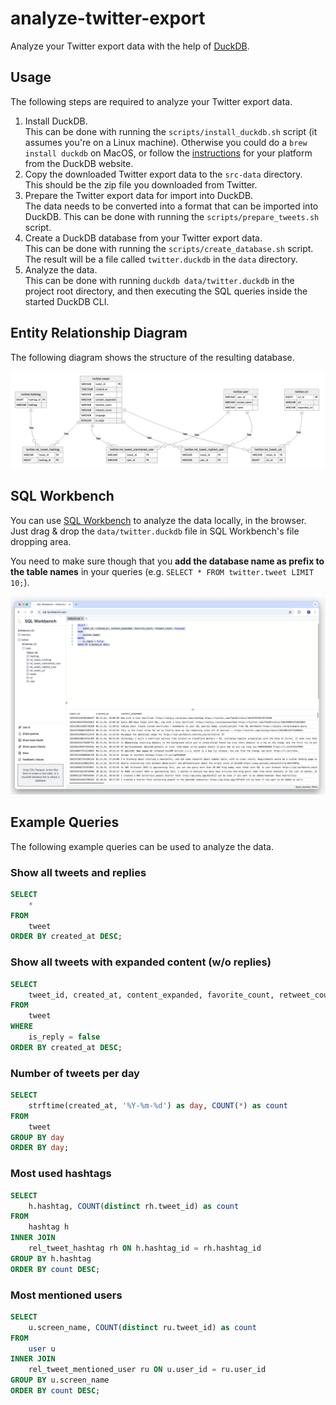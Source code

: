 # analyze-twitter-export
Analyze your Twitter export data with the help of [DuckDB](https://duckdb.org/).

## Usage
The following steps are required to analyze your Twitter export data.

1. Install DuckDB.  
    This can be done with running the `scripts/install_duckdb.sh` script (it assumes you're on a Linux machine). Otherwise you could do a `brew install duckdb` on MacOS, or follow the [instructions](https://duckdb.org/docs/installation) for your platform from the DuckDB website.
2. Copy the downloaded Twitter export data to the `src-data` directory.  
    This should be the zip file you downloaded from Twitter.
3. Prepare the Twitter export data for import into DuckDB.  
    The data needs to be converted into a format that can be imported into DuckDB. This can be done with running the `scripts/prepare_tweets.sh` script.
4. Create a DuckDB database from your Twitter export data.  
    This can be done with running the `scripts/create_database.sh` script. The result will be a file called `twitter.duckdb` in the `data` directory.
5. Analyze the data.  
    This can be done with running `duckdb data/twitter.duckdb` in the project root directory, and then executing the SQL queries inside the started DuckDB CLI.
 
## Entity Relationship Diagram
The following diagram shows the structure of the resulting database.

![Twitter Export Database ERD](docs/erd.png)

## SQL Workbench
You can use [SQL Workbench](https://sql-workbench.com) to analyze the data locally, in the browser. Just drag & drop the `data/twitter.duckdb` file in SQL Workbench's file dropping area.

You need to make sure though that you **add the database name as prefix to the table names** in your queries (e.g. `SELECT * FROM twitter.tweet LIMIT 10;`).

![SQL Workbench](docs/screenshot.png)

## Example Queries
The following example queries can be used to analyze the data.

### Show all tweets and replies
```sql
SELECT 
    * 
FROM 
    tweet
ORDER BY created_at DESC;
```

### Show all tweets with expanded content (w/o replies)
```sql
SELECT 
    tweet_id, created_at, content_expanded, favorite_count, retweet_count, language
FROM 
    tweet
WHERE
    is_reply = false
ORDER BY created_at DESC;
```

### Number of tweets per day
```sql
SELECT 
    strftime(created_at, '%Y-%m-%d') as day, COUNT(*) as count
FROM 
    tweet
GROUP BY day
ORDER BY day;
```

### Most used hashtags
```sql
SELECT 
    h.hashtag, COUNT(distinct rh.tweet_id) as count
FROM 
    hashtag h
INNER JOIN
    rel_tweet_hashtag rh ON h.hashtag_id = rh.hashtag_id
GROUP BY h.hashtag
ORDER BY count DESC;
```

### Most mentioned users
```sql
SELECT 
    u.screen_name, COUNT(distinct ru.tweet_id) as count
FROM 
    user u
INNER JOIN
    rel_tweet_mentioned_user ru ON u.user_id = ru.user_id
GROUP BY u.screen_name
ORDER BY count DESC;
```